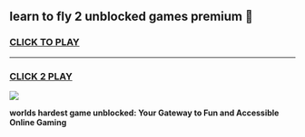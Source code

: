 
## learn to fly 2 unblocked games premium 👋
<h3>
<a href="https://premium.freeplayer.one?title=learn_to_fly_2_unblocked_games_premium&ref=13F">CLICK TO PLAY</a></h3>
<hr>

<h3>
<a href="https://premium.freeplayer.one?title=learn_to_fly_2_unblocked_games_premium&ref=13F">CLICK 2 PLAY</a>
  
</h3>

<a href="https://premium.freeplayer.one?title=learn_to_fly_2_unblocked_games_premium&ref=12F/"><img src="https://clearcache.store/games.png"></a>


**worlds hardest game unblocked: Your Gateway to Fun and Accessible Online Gaming**
